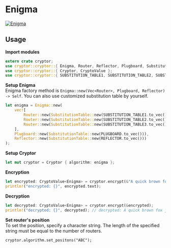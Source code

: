 # Enigma
[![Enigma](https://img.shields.io/badge/Cryptor-Enigma-green.svg)](https://github.com/atsushi130/Cryptor/tree/master/src/cryptor/algorithm/enigma)

## Usage
**Import modules**
```rust
extern crate cryptor;
use cryptor::cryptor::{ Enigma, Router, Reflector, Plugboard, SubstitutionTable };
use cryptor::cryptor::{ Cryptor, CryptoValue };
use cryptor::cryptor::{ SUBSTITUTION_TABLE1, SUBSTITUTION_TABLE2, SUBSTITUTION_TABLE3, REFLECTOR, PLUGBOARD };
```

**Setup Enigma**  
Enigma factory method is `Enigma::new(Vec<Router>, Plugboard, Reflector) -> Self`. You can also use customized substitution table by yourself.
```rust
let enigma = Enigma::new(
    vec![
        Router::new(SubstitutionTable::new(SUBSTITUTION_TABLE1.to_vec())),
        Router::new(SubstitutionTable::new(SUBSTITUTION_TABLE2.to_vec())),
        Router::new(SubstitutionTable::new(SUBSTITUTION_TABLE3.to_vec())),
    ],
    Plugboard::new(SubstitutionTable::new(PLUGBOARD.to_vec())),
    Reflector::new(SubstitutionTable::new(REFLECTOR.to_vec()))
);
```

**Setup Cryptor**  
```rust
let mut cryptor = Cryptor { algorithm: enigma };
```

**Encryption**  
```rust
let encrypted: CryptoValue<Enigma> = cryptor.encrypt(&"A quick brown fox jumps over the lazy dog.");
println!("encrypted: {}", encrypted.text);
```

**Decryption**  
```rust
let decrypted: CryptoValue<Enigma> = cryptor.encrypt(&encrypted);
println!("decrypted: {}", decrypted); // decrypted: A quick brown fox jumps over the lazy dog.
```

**Set router's position**  
To set the position, specify a character string. The length of the specified string must be equal to the number of routers.
```
cryptor.algorithm.set_positons("ABC");
```
